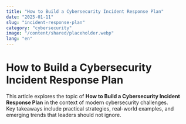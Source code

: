 ```yaml
---
title: "How to Build a Cybersecurity Incident Response Plan"
date: "2025-01-11"
slug: "incident-response-plan"
category: "cybersecurity"
image: "/content/shared/placeholder.webp"
lang: "en"
---
```


# How to Build a Cybersecurity Incident Response Plan

This article explores the topic of **How to Build a Cybersecurity Incident Response Plan** in the context of modern cybersecurity challenges.  
Key takeaways include practical strategies, real-world examples, and emerging trends that leaders should not ignore.
